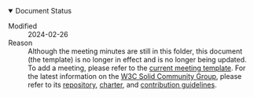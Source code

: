 <details open="">
  <summary>Document Status</summary>
  <dl>
    <dt>Modified</dt>
    <dd>2024-02-26</dd>
    <dt>Reason</dt>
    <dd>Although the meeting minutes are still in this folder, this document (the template) is no longer in effect and is no longer being updated. To add a meeting, please refer to the <a href="https://github.com/w3c-cg/solid/blob/main/meetings/template.md">current meeting template</a>. For the latest information on the <a href="https://www.w3.org/groups/cg/solid/">W3C Solid Community Group</a>, please refer to its <a href="https://github.com/w3c-cg/solid/">repository</a>, <a href="https://www.w3.org/community/solid/charter/">charter</a>, and <a href="https://github.com/w3c-cg/solid/blob/main/CONTRIBUTING.md">contribution guidelines</a>.</dd>
  </dl>
</details>
